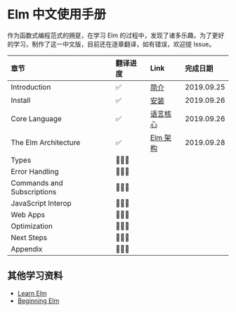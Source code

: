 # Elm 中文使用手册

作为函数式编程范式的拥趸，在学习 Elm 的过程中，发现了诸多乐趣，为了更好的学习，制作了这一中文版，目前还在逐章翻译，如有错误，欢迎提 Issue。

| 章节 | 翻译进度 | Link | 完成日期 |
|:----|:--------|:-----|:-------|
| Introduction | ✅ | [简介](https://github.com/DezineLeo/elm-lang-docs-zh/tree/master/docs/guide#%E7%AE%80%E4%BB%8B) | 2019.09.25 |
| Install | ✅ | [安装](https://github.com/DezineLeo/elm-lang-docs-zh/tree/master/docs/guide#%E5%AE%89%E8%A3%85) | 2019.09.26 |
| Core Language | ✅ | [语言核心](https://github.com/DezineLeo/elm-lang-docs-zh/tree/master/docs/guide#%E8%AF%AD%E8%A8%80%E6%A0%B8%E5%BF%83) | 2019.09.26 |
| The Elm Architecture | ✅ | [Elm 架构](https://github.com/DezineLeo/elm-lang-docs-zh/tree/master/docs/guide#elm-%E6%9E%B6%E6%9E%84) | 2019.09.28 |
| Types | 👨🏻‍💻 |  |  |
| Error Handling | 👨🏻‍💻 |  |  |
| Commands and Subscriptions | 👨🏻‍💻 |  |  |
| JavaScript Interop | 👨🏻‍💻 |  |  |
| Web Apps | 👨🏻‍💻 |  |  |
| Optimization | 👨🏻‍💻 |  |  |
| Next Steps | 👨🏻‍💻 |  |  |
| Appendix | 👨🏻‍💻 |  |  |

## 其他学习资料

+ [Learn Elm](https://github.com/dwyl/learn-elm)
+ [Beginning Elm](https://elmprogramming.com/)